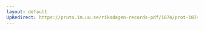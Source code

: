```yaml
---
layout: default
UpRedirect: https://pruto.im.uu.se/riksdagen-records-pdf/1874/prot-1874--ak--226/prot-1874--ak--226_021.pdf
---
```

